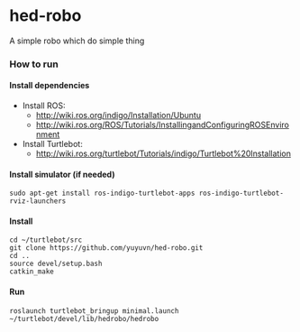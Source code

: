 # hed-robo
A simple robo which do simple thing

### How to run
#### Install dependencies
* Install ROS: 
  * http://wiki.ros.org/indigo/Installation/Ubuntu
  * http://wiki.ros.org/ROS/Tutorials/InstallingandConfiguringROSEnvironment
* Install Turtlebot:
  * http://wiki.ros.org/turtlebot/Tutorials/indigo/Turtlebot%20Installation
  
#### Install simulator (if needed)
```
sudo apt-get install ros-indigo-turtlebot-apps ros-indigo-turtlebot-rviz-launchers
```
#### Install
```
cd ~/turtlebot/src
git clone https://github.com/yuyuvn/hed-robo.git
cd ..
source devel/setup.bash
catkin_make
```
#### Run
```
roslaunch turtlebot_bringup minimal.launch
~/turtlebot/devel/lib/hedrobo/hedrobo
```
